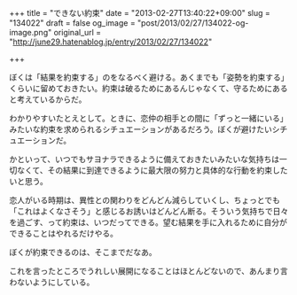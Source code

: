 +++
title = "できない約束"
date = "2013-02-27T13:40:22+09:00"
slug = "134022"
draft = false
og_image = "post/2013/02/27/134022-og-image.png"
original_url = "http://june29.hatenablog.jp/entry/2013/02/27/134022"

+++

<p>ぼくは「結果を約束する」のをなるべく避ける。あくまでも「姿勢を約束する」くらいに留めておきたい。約束は破るためにあるんじゃなくて、守るためにあると考えているからだ。</p>
<p>わかりやすいたとえとして。ときに、恋仲の相手との間に「ずっと一緒にいる」みたいな約束を求められるシチュエーションがあるだろう。ぼくが避けたいシチュエーションだ。</p>
<p>かといって、いつでもサヨナラできるように備えておきたいみたいな気持ちは一切なくて、その結果に到達できるように最大限の努力と具体的な行動を約束したいと思う。</p>
<p>恋人がいる時期は、異性との関わりをどんどん減らしていくし、ちょっとでも「これはよくなさそう」と感じるお誘いはどんどん断る。そういう気持ちで日々を過ごす、って約束は、いつだってできる。望む結果を手に入れるために自分ができることはやれるだけやる。</p>
<p>ぼくが約束できるのは、そこまでだなあ。</p>
<p>これを言ったところでうれしい展開になることはほとんどないので、あんまり言わないようにしている。</p>

